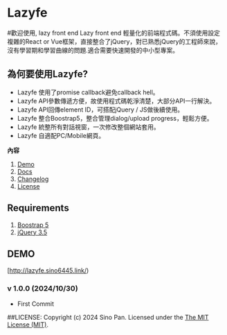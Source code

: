 # Lazyfe

#歡迎使用, lazy front end
Lazy front end 輕量化的前端程式碼。不須使用設定複雜的React or Vue框架，直接整合了jQuery，對已熟悉jQuery的工程師來說，沒有學習期和學習曲線的問題.適合需要快速開發的中小型專案。

## 為何要使用Lazyfe? ##
* Lazyfe 使用了promise callback避免callback hell。
* Lazyfe API參數傳遞方便，故使用程式碼乾淨清楚，大部分API一行解決。
* Lazyfe API回傳element ID，可搭配jQuery / JS做後續使用。
* Lazyfe 整合Boostrap5，整合管理dialog/upload progress，輕鬆方便。
* Lazyfe 統整所有對話視窗，一次修改整個網站套用。
* Lazyfe 自適配PC/Mobile網頁。

**內容**<br>
1. [Demo](https://lazyfe.sino6445.link/)<br>
2. [Docs](https://lazyfe.sino6445.link/docs)<br>
3. [Changelog](https://github.com/sino6445/lazyfe#changelog)<br>
4. [License](https://github.com/sino6445/lazyfe#license)<br>

## Requirements ##
1. [Boostrap 5](https://getbootstrap.com/)<br>
2. [jQuery 3.5](https://jquery.com/)<br>

## DEMO ##
[http://lazyfe.sino6445.link/)

### v 1.0.0 (2024/10/30) ###
* First Commit

##LICENSE: 
Copyright (c) 2024 Sino Pan. Licensed under the [The MIT License (MIT)](http://opensource.org/licenses/MIT).
